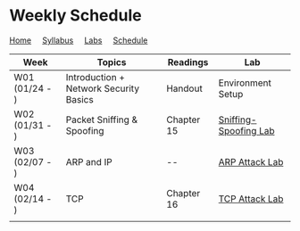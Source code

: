 # Weekly Schedule

[Home](./index.md) &nbsp;&nbsp;&nbsp; [Syllabus](./syllabus.md)  &nbsp;&nbsp;&nbsp; [Labs](./labs.md) &nbsp;&nbsp;&nbsp; [Schedule](./schedule.md)

| Week         | Topics | Readings  |  Lab |  
| ---          | ---    | --- | --- |
|W01 (01/24 - ) | Introduction + Network Security Basics| Handout | Environment Setup |
|W02 (01/31 - ) | Packet Sniffing & Spoofing | Chapter 15 | [Sniffing-Spoofing Lab](./labs.md) |
|W03 (02/07 - ) | ARP and IP | -- | [ ARP Attack Lab](./labs.md) |
|W04 (02/14 - ) | TCP | Chapter 16 | [TCP Attack Lab](./labs.md) |
|||||
